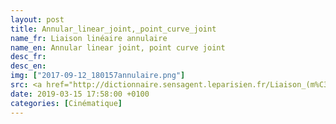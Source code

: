 ```yaml
---
layout: post
title: Annular_linear_joint,_point_curve_joint
name_fr: Liaison linéaire annulaire
name_en: Annular linear joint, point curve joint
desc_fr: 
desc_en: 
img: ["2017-09-12_180157annulaire.png"]
src: <a href="http://dictionnaire.sensagent.leparisien.fr/Liaison_(m%C3%A9canique)/fr-fr/#Mod.C3.A9lisation_anglo-saxonne" target="new">Source</a>
date: 2019-03-15 17:58:00 +0100
categories: [Cinématique]
---
```


